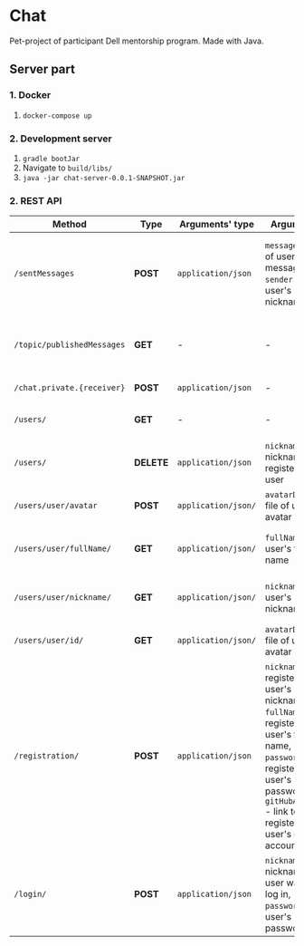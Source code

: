 # Chat
Pet-project of participant Dell mentorship program. Made with Java. 


## Server part


### 1. Docker
1. ```docker-compose up```

### 2. Development server
1. ```gradle bootJar```
2. Navigate to ```build/libs/```
3. ```java -jar chat-server-0.0.1-SNAPSHOT.jar```

### 2. REST API 
| Method | Type | Arguments' type | Arguments | Description |
| --- | --- | --- | --- | --- |
| `/sentMessages` | **POST** | `application/json` | `message` - text of user's message, `sender` - user's nickname |  Server receives chat message from registered user |
| `/topic/publishedMessages` | **GET** | - | - | Server posts messages, received from clients |
| `/chat.private.{receiver}` | **POST** | `application/json` | - | Post private message |
| `/users/` | **GET** | - | - | Get all registered users |
| `/users/` | **DELETE** | `application/json` | ```nickname``` - nickname of registered user | Delete user by specified nickname |
| `/users/user/avatar` | **POST** | `application/json/` | `avatarData` - file of user's avatar | Set user's avatar|
| `/users/user/fullName/` | **GET** | `application/json/` | `fullName` - user's full name | Find user by specified full name |
| `/users/user/nickname/` | **GET** | `application/json/` | `nickname` - user's nickname | Find user by specified nickname |
| `/users/user/id/` | **GET** | `application/json/` | `avatarData` - file of user's avatar | Find user by specified id |
| `/registration/` | **POST** | `application/json` | `nickname` - registering user's nickname, `fullName` - registering user's full name, `password` - registering user's password, `gitHubAccount` - link to the registering user's gitHub account | Register user with given metadata |
| `/login/` | **POST** | `application/json` | `nickname` - nickname of user want to log in, `password` - user's password | Log in user with specialized metadata |